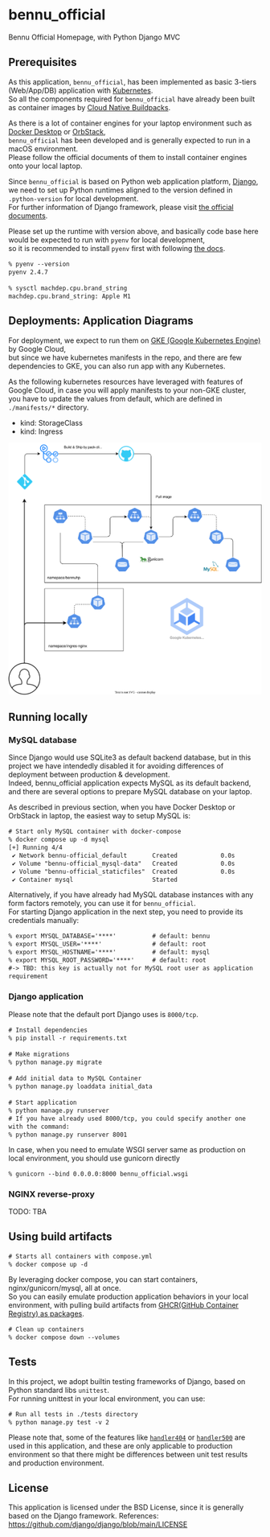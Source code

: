 # bennu_official
Bennu Official Homepage, with Python Django MVC


## Prerequisites
As this application, `bennu_official`, has been implemented as basic 3-tiers (Web/App/DB) application with [Kubernetes](https://kubernetes.io). \
So all the components required for `bennu_official` have already been built as container images by [Cloud Native Buildpacks](https://buildpacks.io).

As there is a lot of container engines for your laptop environment such as [Docker Desktop](https://docs.docker.com/desktop/) or [OrbStack](https://orbstack.dev), \
`bennu_official` has been developed and is generally expected to run in a macOS environment. \
Please follow the official documents of them to install container engines onto your local laptop.


Since `bennu_official` is based on Python web application platform, [Django](https://github.com/django/django), \
we need to set up Python runtimes aligned to the version defined in `.python-version` for local development. \
For further information of Django framework, please visit [the official documents](https://docs.djangoproject.com/en/5.0/releases/5.0/).


Please set up the runtime with version above, and basically code base here would be expected to run with `pyenv` for local development, \
so it is recommended to install `pyenv` first with following [the docs](https://github.com/pyenv/pyenv).

```shell
% pyenv --version
pyenv 2.4.7

% sysctl machdep.cpu.brand_string
machdep.cpu.brand_string: Apple M1
```


## Deployments: Application Diagrams
For deployment, we expect to run them on [GKE (Google Kubernetes Engine)](https://cloud.google.com/kubernetes-engine?hl=en) by Google Cloud, \
but since we have kubernetes manifests in the repo, and there are few dependencies to GKE, you can also run app with any Kubernetes.

As the following kubernetes resources have leveraged with features of Google Cloud, in case you will apply manifests to your non-GKE cluster, \
you have to update the values from default, which are defined in `./manifests/*` directory.
- kind: StorageClass
- kind: Ingress


![app-digram](./app-diagram.drawio.svg)


## Running locally

### MySQL database
Since Django would use SQLite3 as default backend database, but in this project we have intendedly disabled it for avoiding differences of deployment between production & development. \
Indeed, bennu_official application expects MySQL as its default backend, and there are several options to prepare MySQL database on your laptop.

As described in previous section, when you have Docker Desktop or OrbStack in laptop, the easiest way to setup MySQL is:

```shell
# Start only MySQL container with docker-compose
% docker compose up -d mysql
[+] Running 4/4
 ✔ Network bennu-official_default       Created            0.0s
 ✔ Volume "bennu-official_mysql-data"   Created            0.0s
 ✔ Volume "bennu-official_staticfiles"  Created            0.0s
 ✔ Container mysql                      Started
```

Alternatively, if you have already had MySQL database instances with any form factors remotely, you can use it for `bennu_official`. \
For starting Django application in the next step, you need to provide its credentials manually:

```shell
% export MYSQL_DATABASE='****'          # default: bennu
% export MYSQL_USER='****'              # default: root
% export MYSQL_HOSTNAME='****'          # default: mysql
% export MYSQL_ROOT_PASSWORD='****'     # default: root
#-> TBD: this key is actually not for MySQL root user as application requirement
```

### Django application
Please note that the default port Django uses is `8000/tcp`.

```shell
# Install dependencies
% pip install -r requirements.txt

# Make migrations
% python manage.py migrate

# Add initial data to MySQL Container
% python manage.py loaddata initial_data

# Start application
% python manage.py runserver
# If you have already used 8000/tcp, you could specify another one with the command:
% python manage.py runserver 8001
```

In case, when you need to emulate WSGI server same as production on local environment, you should use gunicorn directly

```shell
% gunicorn --bind 0.0.0.0:8000 bennu_official.wsgi
```

### NGINX reverse-proxy
TODO: TBA


## Using build artifacts

```shell
# Starts all containers with compose.yml
% docker compose up -d
```

By leveraging docker compose, you can start containers, nginx/gunicorn/mysql, all at once. \
So you can easily emulate production application behaviors in your local environment, with pulling build artifacts from [GHCR(GitHub Container Registry) as packages](https://github.com/hwakabh/bennu-official/pkgs/container/bennu-official).

```shell
# Clean up containers
% docker compose down --volumes
```


## Tests
In this project, we adopt builtin testing frameworks of Django, based on Python standard libs `unittest`. \
For running unittest in your local environment, you can use:

```shell
# Run all tests in ./tests directory
% python manage.py test -v 2
```

Please note that, some of the features like [`handler404`](https://docs.djangoproject.com/en/5.0/ref/urls/#handler404) or [`handler500`](https://docs.djangoproject.com/en/5.0/ref/urls/#handler500) are used in this application, and these are only applicable to production environment
so that there might be differences between unit test results and production environment.


## License
This application is licensed under the BSD License, since it is generally based on the Django framework.
References: <https://github.com/django/django/blob/main/LICENSE>
